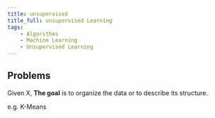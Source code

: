 ```yaml
---
title: unsupervised
title_full: unsupervised Learning
tags:
    - Algorithms
    - Machine Learning
    - Unsupervised Learning
---
```


## Problems

Given X, **The goal** is to organize the data or to describe its structure.

e.g. K-Means